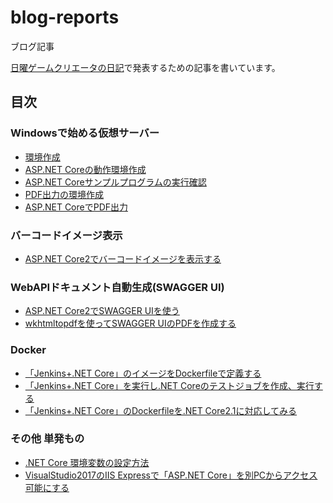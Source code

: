 # blog-reports
ブログ記事

[日曜ゲームクリエータの日記](http://kazenetu.exblog.jp/)で発表するための記事を書いています。

## 目次

### Windowsで始める仮想サーバー
- [環境作成](https://github.com/kazenetu/blog-reports/tree/master/reports/16-dotnetTestCentOS/readme.md)
- [ASP.NET Coreの動作環境作成](https://github.com/kazenetu/blog-reports/tree/master/reports/17-dotnetTestCentOS2/readme.md)
- [ASP.NET Coreサンプルプログラムの実行確認](https://github.com/kazenetu/blog-reports/tree/master/reports/18-dotnetTestCentOS3/readme.md)
- [PDF出力の環境作成](https://github.com/kazenetu/blog-reports/tree/master/reports/19-dotnetTestCentOS4/readme.md)
- [ASP.NET CoreでPDF出力](https://github.com/kazenetu/blog-reports/tree/master/reports/20-dotnetTestCentOS5/readme.md)

### バーコードイメージ表示
- [ASP.NET Core2でバーコードイメージを表示する](https://github.com/kazenetu/blog-reports/tree/master/reports/21-barcodeDotNetCore/readme.md)

### WebAPIドキュメント自動生成(SWAGGER UI)
- [ASP.NET Core2でSWAGGER UIを使う](https://github.com/kazenetu/blog-reports/tree/master/reports/22-swaggerUI/readme.md)
- [wkhtmltopdfを使ってSWAGGER UIのPDFを作成する](https://github.com/kazenetu/blog-reports/tree/master/reports/23-swaggerUItoPDF/readme.md)


### Docker
- [「Jenkins+.NET Core」のイメージをDockerfileで定義する](https://github.com/kazenetu/blog-reports/tree/master/reports/25-dockerfile/readme.md)
- [「Jenkins+.NET Core」を実行し.NET Coreのテストジョブを作成、実行する](https://github.com/kazenetu/blog-reports/blob/master/reports/26-docker-jenkins-dotnet/readme.md)
- [「Jenkins+.NET Core」のDockerfileを.NET Core2.1に対応してみる](https://github.com/kazenetu/blog-reports/blob/master/reports/27-docker-jenkins-dotnet21/readme.md)

### その他 単発もの
- [.NET Core 環境変数の設定方法](https://github.com/kazenetu/blog-reports/tree/master/reports/24-dotnetCore-EnvironmentVariables/readme.md)
- [VisualStudio2017のIIS Expressで「ASP.NET Core」を別PCからアクセス可能にする](https://github.com/kazenetu/blog-reports/blob/master/reports/28-dotnetcore-access/readme.md)